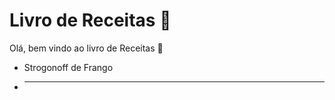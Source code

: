 # Livro de Receitas :man:

Olá, bem vindo ao livro de Receitas :handshake:

- Strogonoff de Frango

- ****
